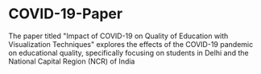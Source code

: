 # COVID-19-Paper
The paper titled "Impact of COVID-19 on Quality of Education with Visualization Techniques" explores the effects of the COVID-19 pandemic on educational quality, specifically focusing on students in Delhi and the National Capital Region (NCR) of India
